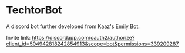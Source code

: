 # TechtorBot

A discord bot further developed from Kaaz's [Emily Bot](https://github.com/Kaaz/DiscordBot). 

Invite link: https://discordapp.com/oauth2/authorize?client_id=504942818242854913&scope=bot&permissions=339209287
